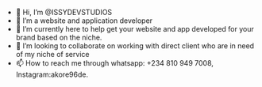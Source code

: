 - 👋 Hi, I’m @ISSYDEVSTUDIOS
- 👀 I’m a website and application developer 
- 🌱 I’m currently here to help get your website and app developed for your brand based on the niche.
- 💞️ I’m looking to collaborate on working with direct client who are in need of my niche of service 
- 📫 How to reach me through whatsapp: +234 810 949 7008, Instagram:akore96de.

<!---
ISSYDEVSTUDIOS/ISSYDEVSTUDIOS is a ✨ special ✨ repository because its `README.md` (this file) appears on your GitHub profile.
You can click the Preview link to take a look at your changes.
--->

